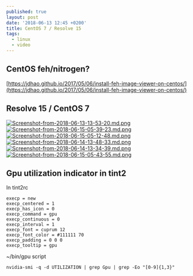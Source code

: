 ```yaml
---
published: true
layout: post
date: '2018-06-13 12:45 +0200'
title: CentOS 7 / Resolve 15
tags:
  - linux
  - video
---
```

## CentOS feh/nitrogen?  
[https://jdhao.github.io/2017/05/06/install-feh-image-viewer-on-centos/](https://jdhao.github.io/2017/05/06/install-feh-image-viewer-on-centos/)

## Resolve 15 / CentOS 7  
[![Screenshot-from-2018-06-13-13-53-20.md.png](https://images.weserv.nl/?url=//cdn.scrot.moe/images/2018/06/13/Screenshot-from-2018-06-13-13-53-20.md.png)](https://scrot.moe/image/9Ee0Y)
[![Screenshot-from-2018-06-15-05-39-23.md.png](https://images.weserv.nl/?url=//cdn.scrot.moe/images/2018/06/15/Screenshot-from-2018-06-15-05-39-23.md.png)](https://scrot.moe/image/9ET8Q)
[![Screenshot-from-2018-06-15-05-12-48.md.png](https://images.weserv.nl/?url=//cdn.scrot.moe/images/2018/06/15/Screenshot-from-2018-06-15-05-12-48.md.png)](https://scrot.moe/image/9ERPn)
[![Screenshot-from-2018-06-14-13-48-33.md.png](https://images.weserv.nl/?url=//cdn.scrot.moe/images/2018/06/15/Screenshot-from-2018-06-14-13-48-33.md.png)](https://scrot.moe/image/9EdDe)
[![Screenshot-from-2018-06-14-13-34-39.md.png](https://images.weserv.nl/?url=//cdn.scrot.moe/images/2018/06/15/Screenshot-from-2018-06-14-13-34-39.md.png)](https://scrot.moe/image/9E4Nu)
[![Screenshot-from-2018-06-15-05-43-55.md.png](https://images.weserv.nl/?url=//cdn.scrot.moe/images/2018/06/15/Screenshot-from-2018-06-15-05-43-55.md.png)](https://scrot.moe/image/9E51v)

## Gpu utilization indicator in tint2

In tint2rc

    execp = new
    execp_centered = 1
    execp_has_icon = 0
    execp_command = gpu
    execp_continuous = 0
    execp_interval = 1
    execp_font = cuprum 12
    execp_font_color = #111111 70
    execp_padding = 0 0 0
    execp_tooltip = gpu

~/bin/gpu script

    nvidia-smi -q -d UTILIZATION | grep Gpu | grep -Eo "[0-9]{1,3}"
